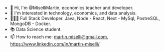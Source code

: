 - 👋 Hi, I'm @MiselliMartin, economics teacher and developer.
- 👀 I'm interested in technology, economics, and data analysis.
- 🧑🏽‍💻 Full Stack Developer. Java, Node - React, Next - MySql, PostreSQL, MongoDB - Docker.
- 📚 Data Science student.
- 📫 How to reach me: martin.miselli@gmail.com, https://www.linkedin.com/in/martin-miselli/

<!---
MiselliMartin/MiselliMartin is a ✨ special ✨ repository because its `README.md` (this file) appears on your GitHub profile.
You can click the Preview link to take a look at your changes.
--->
